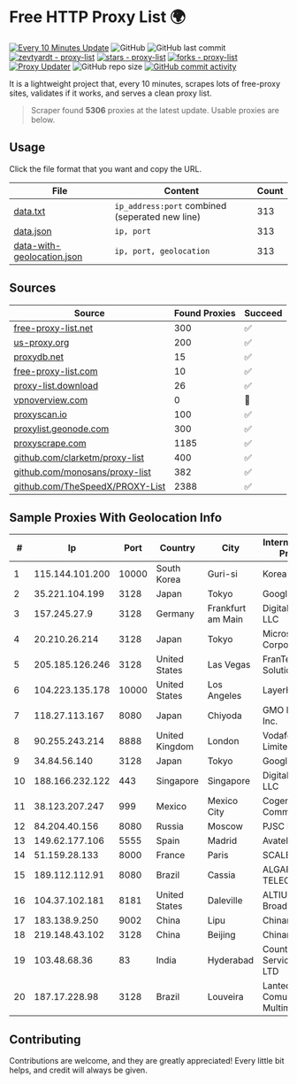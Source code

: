 
# Free HTTP Proxy List 🌍

[![Every 10 Minutes Update](https://github.com/mertguvencli/http-proxy-list/actions/workflows/main.yml/badge.svg?branch=main)](https://github.com/mertguvencli/http-proxy-list/actions/workflows/main.yml)
![GitHub](https://img.shields.io/github/license/mertguvencli/http-proxy-list)
![GitHub last commit](https://img.shields.io/github/last-commit/mertguvencli/http-proxy-list)
[![zevtyardt - proxy-list](https://img.shields.io/static/v1?label=zevtyardt&message=proxy-list&color=blue&logo=github)](https://github.com/zevtyardt/proxy-list "Go to GitHub repo")
[![stars - proxy-list](https://img.shields.io/github/stars/zevtyardt/proxy-list?style=social)](https://github.com/zevtyardt/proxy-list)
[![forks - proxy-list](https://img.shields.io/github/forks/zevtyardt/proxy-list?style=social)](https://github.com/zevtyardt/proxy-list)
[![Proxy Updater](https://github.com/zevtyardt/proxy-list/workflows/Proxy%20Updater/badge.svg)](https://github.com/zevtyardt/proxy-list/actions?query=workflow:"Proxy+Updater")
![GitHub repo size](https://img.shields.io/github/repo-size/zevtyardt/proxy-list)
[![GitHub commit activity](https://img.shields.io/github/commit-activity/m/zevtyardt/proxy-list?logo=commits)](https://github.com/zevtyardt/proxy-list/commits/main)

It is a lightweight project that, every 10 minutes, scrapes lots of free-proxy sites, validates if it works, and serves a clean proxy list.

> Scraper found **5306** proxies at the latest update. Usable proxies are below.

## Usage

Click the file format that you want and copy the URL.

|File|Content|Count|
|----|-------|-----|
|[data.txt](https://raw.githubusercontent.com/mertguvencli/http-proxy-list/main/proxy-list/data.txt)|`ip_address:port` combined (seperated new line)|313|
|[data.json](https://raw.githubusercontent.com/mertguvencli/http-proxy-list/main/proxy-list/data.json)|`ip, port`|313|
|[data-with-geolocation.json](https://raw.githubusercontent.com/mertguvencli/http-proxy-list/main/proxy-list/data-with-geolocation.json)|`ip, port, geolocation`|313|

## Sources

|Source|Found Proxies|Succeed|
|------|-------------|-------|
|[free-proxy-list.net](https://free-proxy-list.net)|300|✅|
|[us-proxy.org](https://www.us-proxy.org)|200|✅|
|[proxydb.net](http://proxydb.net)|15|✅|
|[free-proxy-list.com](https://free-proxy-list.com/?page=&port=&type%5B%5D=http&type%5B%5D=https&up_time=0&search=Search)|10|✅|
|[proxy-list.download](https://www.proxy-list.download/HTTP)|26|✅|
|[vpnoverview.com](https://vpnoverview.com/privacy/anonymous-browsing/free-proxy-servers)|0|🚫|
|[proxyscan.io](https://www.proxyscan.io)|100|✅|
|[proxylist.geonode.com](https://proxylist.geonode.com/api/proxy-list?limit=300&page=1&sort_by=lastChecked&sort_type=desc&protocols=http,https)|300|✅|
|[proxyscrape.com](https://api.proxyscrape.com/v2/?request=displayproxies&protocol=http&timeout=10000&country=all&ssl=all&anonymity=all)|1185|✅|
|[github.com/clarketm/proxy-list](https://raw.githubusercontent.com/clarketm/proxy-list/master/proxy-list-raw.txt)|400|✅|
|[github.com/monosans/proxy-list](https://raw.githubusercontent.com/monosans/proxy-list/main/proxies/http.txt)|382|✅|
|[github.com/TheSpeedX/PROXY-List](https://raw.githubusercontent.com/TheSpeedX/PROXY-List/master/http.txt)|2388|✅|


## Sample Proxies With Geolocation Info

|#|Ip|Port|Country|City|Internet Service Provider|
|-|--|----|-------|----|-------------------------|
|1|115.144.101.200|10000|South Korea|Guri-si|Korea Telecom|
|2|35.221.104.199|3128|Japan|Tokyo|Google LLC|
|3|157.245.27.9|3128|Germany|Frankfurt am Main|DigitalOcean, LLC|
|4|20.210.26.214|3128|Japan|Tokyo|Microsoft Corporation|
|5|205.185.126.246|3128|United States|Las Vegas|FranTech Solutions|
|6|104.223.135.178|10000|United States|Los Angeles|LayerHost|
|7|118.27.113.167|8080|Japan|Chiyoda|GMO Internet, Inc.|
|8|90.255.243.214|8888|United Kingdom|London|Vodafone Limited|
|9|34.84.56.140|3128|Japan|Tokyo|Google LLC|
|10|188.166.232.122|443|Singapore|Singapore|DigitalOcean, LLC|
|11|38.123.207.247|999|Mexico|Mexico City|Cogent Communications|
|12|84.204.40.156|8080|Russia|Moscow|PJSC MegaFon|
|13|149.62.177.106|5555|Spain|Madrid|Avatel Telecom|
|14|51.159.28.133|8000|France|Paris|SCALEWAY|
|15|189.112.112.91|8080|Brazil|Cassia|ALGAR TELECOM S/A|
|16|104.37.102.181|8181|United States|Daleville|ALTIUS Broadband, LLC|
|17|183.138.9.250|9002|China|Lipu|Chinanet|
|18|219.148.43.102|3128|China|Beijing|Chinanet|
|19|103.48.68.36|83|India|Hyderabad|Country Online Services PVT LTD|
|20|187.17.228.98|3128|Brazil|Louveira|Lantec Comunicacao Multimidia Ltda|



## Contributing

Contributions are welcome, and they are greatly appreciated! Every
little bit helps, and credit will always be given.

